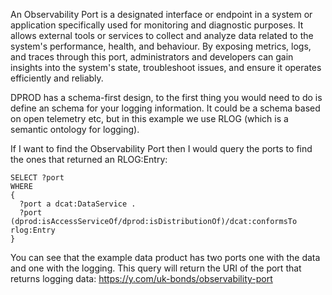 An Observability Port is a designated interface or endpoint in a system or application specifically used for monitoring and diagnostic purposes. It allows external tools or services to collect and analyze data related to the system's performance, health, and behaviour. By exposing metrics, logs, and traces through this port, administrators and developers can gain insights into the system's state, troubleshoot issues, and ensure it operates efficiently and reliably.

DPROD has a schema-first design, to the first thing you would need to do is define an schema for your logging information. It could be a schema based on open telemetry etc, but in this example we use RLOG (which is a semantic ontology for logging).

If I want to find the Observability Port then I would query the ports to find the ones that returned an RLOG:Entry:
```sparql
SELECT ?port
WHERE
{ 
  ?port a dcat:DataService .
  ?port (dprod:isAccessServiceOf/dprod:isDistributionOf)/dcat:conformsTo rlog:Entry
}
```

You can see that the example data product has two ports one with the data and one with the logging. This query will return the URI of the port that returns logging data: https://y.com/uk-bonds/observability-port

